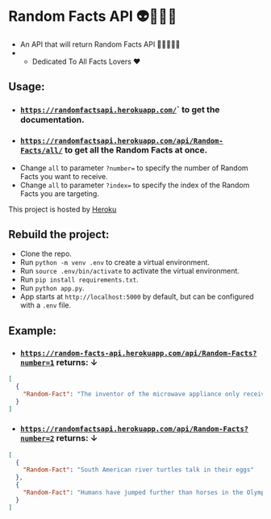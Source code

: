 #  Random Facts API 👽🧠👣🤘

+ An API that will return Random Facts API 🎃🧚‍♀️🧑‍💻
+ + Dedicated To All Facts Lovers ❤️

## Usage:

+ ### [`https://randomfactsapi.herokuapp.com/`](https://randomfactsapi.herokuapp.com/)` to get the documentation.
+ ### [`https://randomfactsapi.herokuapp.com/api/Random-Facts/all/`](https://randomfactsapi.herokuapp.com/api/Random-Facts/all) to get all the Random Facts at once.
+ Change `all` to parameter `?number=` to specify the number of Random Facts you want to receive.
+ Change `all` to parameter `?index=` to specify the index of the Random Facts you are targeting.

This project is hosted by [Heroku](https://www.heroku.com/)

## Rebuild the project:
+ Clone the repo.
+ Run `python -m venv .env` to create a virtual environment.
+ Run `source .env/bin/activate` to activate the virtual environment.
+ Run `pip install requirements.txt`.
+ Run `python app.py`.
+ App starts at `http://localhost:5000` by default, but can be configured with a `.env` file. 

## Example:

+ ### [`https://random-facts-api.herokuapp.com/api/Random-Facts?number=1`](https://randomfactsapi.herokuapp.com/api/Random-Facts?number=1) returns: ↓
```JSON
[
  {
    "Random-Fact": "The inventor of the microwave appliance only received $2 for his discovery"
  }
]
```

+ ### [`https://randomfactsapi.herokuapp.com/api/Random-Facts?number=2`](https://randomfactsapi.herokuapp.com/api/Random-Facts?number=2) returns: ↓
```JSON
[
  {
    "Random-Fact": "South American river turtles talk in their eggs"
  }, 
  {
    "Random-Fact": "Humans have jumped further than horses in the Olympics"
  }
]
```
